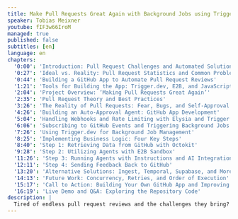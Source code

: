 ```yaml
---
title: Make Pull Requests Great Again with Background Jobs using Trigger.dev NodeJS SDK
speaker: Tobias Meixner
youtube: fIF3w66IroM
managed: true
published: false
subtitles: [en]
language: en
chapters:
  '0:00': 'Introduction: Pull Request Challenges and Automated Solutions'
  '0:27': 'Ideal vs. Reality: Pull Request Statistics and Common Problems'
  '0:44': 'Building a GitHub App to Automate Pull Request Reviews'
  '1:21': 'Tools for Building the App: Trigger.dev, E2B, and JavaScript'
  '2:04': 'Project Overview: ‘Making Pull Requests Great Again’'
  '2:35': 'Pull Request Theory and Best Practices'
  '3:26': 'The Reality of Pull Requests: Fear, Bugs, and Self-Approval'
  '4:26': 'Building an Auto-Approval Agent: GitHub App Development'
  '5:04': 'Handling Webhooks and Rate Limiting with Elysia and Trigger.dev'
  '6:06': 'Subscribing to GitHub Events and Triggering Background Jobs'
  '7:26': 'Using Trigger.dev for Background Job Management'
  '8:25': 'Implementing Business Logic: Four Key Steps'
  '8:40': 'Step 1: Retrieving Data from GitHub with Octokit'
  '9:28': 'Step 2: Utilizing Agents with E2B Sandbox'
  '11:26': 'Step 3: Running Agents with Instructions and AI Integration'
  '12:11': 'Step 4: Sending Feedback Back to GitHub'
  '13:20': 'Alternative Solutions: Ingest, Temporal, Supabase, and More'
  '14:13': 'Future Work: Concurrency, Retries, and Order of Execution'
  '15:17': 'Call to Action: Building Your Own GitHub App and Improving PRs'
  '16:19': 'Live Demo and Q&A: Exploring the Repository Code'
description: |
  Tired of endless pull request reviews and the challenges they bring?  This talk explores common pull request problems and introduces a practical approach to streamlining the process. Tobias, co-founder of Hubql and a dev tooling enthusiast, demonstrates building a GitHub app using JavaScript, Trigger.dev, and E2B.  Learn how this app automates tasks, handles webhooks and background jobs, and even integrates with AI agents to provide feedback and automate code changes.  The talk also covers alternative solutions like Ingest, Temporal, and GitHub Actions, offering a broader perspective on optimizing your pull request workflow. Discover how to leverage these tools and techniques to make your pull requests more efficient and less daunting, allowing you to focus on what matters most: writing great code.
---
```

